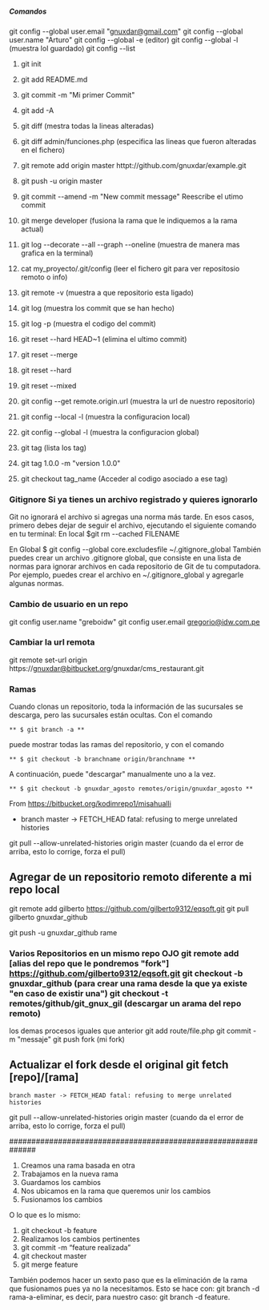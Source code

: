 ##### Comandos
git config --global user.email "gnuxdar@gmail.com"
git config --global user.name "Arturo"
git config --global -e  (editor)
git config --global -l  (muestra lol guardado)
git config --list

1. git init

2. git add README.md

3. git commit -m "Mi primer Commit"

4. git add -A

5. git diff    (mestra todas la lineas alteradas)

6. git diff admin/funciones.php    (especifica las lineas que fueron alteradas en el fichero)

7. git remote add origin master httpt://github.com/gnuxdar/example.git

8. git push -u origin master

9. git commit --amend -m "New commit message"  Reescribe el utimo commit

10. git merge developer  (fusiona la rama que le indiquemos a la rama actual)

11. git log --decorate --all --graph --oneline  (muestra de manera mas grafica en la terminal)

12. cat my_proyecto/.git/config   (leer el fichero git para ver repositosio remoto o info)

13. git remote -v   (muestra a que repositorio esta ligado)

14. git log         (muestra los commit que se han hecho)

15. git log -p      (muestra el codigo del commit)

16. git reset --hard HEAD~1  (elimina el ultimo commit)

17. git reset --merge

18. git reset --hard

20. git reset --mixed <hash de commit a regresar>

21. git config --get remote.origin.url 	(muestra la url de nuestro repositorio)

22. git config --local -l 				(muestra la configuracion local)

23. git config --global -l 				(muestra la configuracion global)

24. git tag                             (lista los tag)

25. git tag 1.0.0 -m "version 1.0.0"

26. git checkout tag\_name              (Acceder al codigo asociado a ese tag)


### Gitignore Si ya tienes un archivo registrado y quieres ignorarlo
Git no ignorará el archivo si agregas una norma más tarde. En esos casos, primero debes dejar de seguir el archivo, ejecutando el siguiente comando en tu terminal: En local $git rm --cached FILENAME

En Global $ git config --global core.excludesfile ~/.gitignore_global
También puedes crear un archivo .gitignore global, que consiste en una lista de normas para ignorar archivos en cada repositorio de Git de tu computadora. Por ejemplo, puedes crear el archivo en ~/.gitignore_global y agregarle algunas normas.

### Cambio de usuario en un repo
git config user.name "greboidw"
git config user.email gregorio@idw.com.pe


### Cambiar la url remota
git remote set-url origin https://gnuxdar@bitbucket.org/gnuxdar/cms_restaurant.git

### Ramas
 Cuando clonas un repositorio, toda la información de las sucursales se descarga, pero las sucursales están ocultas. Con el comando

	** $ git branch -a **

puede mostrar todas las ramas del repositorio, y con el comando

	** $ git checkout -b branchname origin/branchname **

 A continuación, puede "descargar" manualmente uno a la vez.

	** $ git checkout -b gnuxdar_agosto remotes/origin/gnuxdar_agosto **


From https://bitbucket.org/kodimrepo1/misahualli

 * branch            master     -> FETCH_HEAD
fatal: refusing to merge unrelated histories

git pull --allow-unrelated-histories origin master  (cuando da el error de arriba, esto lo corrige, forza el pull)

## Agregar de un repositorio remoto diferente a mi repo local
git remote add gilberto https://github.com/gilberto9312/eqsoft.git
git pull gilberto gnuxdar_github

git push -u gnuxdar_github rame

### Varios Repositorios en un mismo repo OJO git remote add [alias del repo que le pondremos "fork"] https://github.com/gilberto9312/eqsoft.git git checkout -b gnuxdar_github (para crear una rama desde la que ya existe "en caso de existir una") git checkout -t remotes/github/git_gnux_gil (descargar un arama del repo remoto)

los demas procesos iguales que anterior git add route/file.php git commit -m "messaje" git push fork (mi fork)

## Actualizar el fork desde el original git fetch [repo]/[rama]

    branch master -> FETCH_HEAD fatal: refusing to merge unrelated histories

git pull --allow-unrelated-histories origin master (cuando da el error de arriba, esto lo corrige, forza el pull)

##############################################################

1. Creamos una rama basada en otra
2. Trabajamos en la nueva rama
3. Guardamos los cambios
4. Nos ubicamos en la rama que queremos unir los cambios
5. Fusionamos los cambios

O lo que es lo mismo:

1. git checkout -b feature
2. Realizamos los cambios pertinentes
3. git commit -m “feature realizada”
4. git checkout master
5. git merge feature

También podemos hacer un sexto paso que es la eliminación de la rama que fusionamos pues ya no la necesitamos. Esto se hace con: git branch -d rama-a-eliminar, es decir, para nuestro caso: git branch -d feature.

